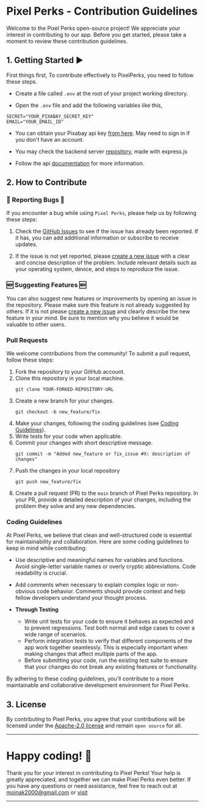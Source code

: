 # Pixel Perks - Contribution Guidelines
Welcome to the Pixel Perks open-source project! We appreciate your interest in contributing to our app. Before you get started, please take a moment to review these contribution guidelines.


## 1. Getting Started ▶️

First things first, To contribute effectively to PixelPerks, you need to follow these steps.

- Create a file called ```.env``` at the root of your project working directory.

- Open the ```.env``` file and add the following variables like this,

```
SECRET="YOUR_PIXABAY_SECRET_KEY"
EMAIL="YOUR_EMAIL_ID"
```

- You can obtain your Pixabay api key [from here](https://pixabay.com/api/docs/). May need to sign in if you don't have an account.

- You may check the backend server [repository](https://github.com/Moinak-Majumdar/high-quality-image-server), made with express.js

- Follow the api [documentation](https://github.com/Moinak-Majumdar/high-quality-image-server/blob/main/DOCS.md) for more information. 

## 2. How to Contribute

### 🐛 Reporting Bugs 🐛

If you encounter a bug while using ```Pixel Perks```, please help us by following these steps:

1. Check the [GitHub Issues](https://github.com/Moinak-Majumdar/PixelPerks/issues) to see if the issue has already been reported. If it has, you can add additional information or subscribe to receive updates.

2. If the issue is not yet reported, please [create a new issue](https://github.com/Moinak-Majumdar/PixelPerks/issues/new) with a clear and concise description of the problem. Include relevant details such as your operating system, device, and steps to reproduce the issue.

### 🆕 Suggesting Features 🆕

You can also suggest new features or improvements by opening an issue in the repository. Please make sure this feature is not already suggested by others. If it is not please [create a new issue](https://github.com/Moinak-Majumdar/PixelPerks/issues/new) and clearly describe the new feature in your mind. Be sure to mention why you believe it would be valuable to other users. 

### Pull Requests
We welcome contributions from the community! To submit a pull request, follow these steps:

1. Fork the repository to your GitHub account.
2. Clone this repository in your local machine.
    ``` 
    git clone YOUR-FORKED-REPOSITORY-URL
    ```
2. Create a new branch for your changes.
    ```
    git checkout -b new_feature/fix
    ```
3. Make your changes, following the coding guidelines (see [Coding Guidelines](#coding-guidelines)).
4. Write tests for your code when applicable.
5. Commit your changes with short descriptive message.
    ```
    git commit -m "Added new_feature or fix_issue #X: description of changes"
    ``` 
6. Push the changes in your local repository
    ```
    git push new_feature/fix
    ```
7. Create a pull request (PR) to the ```main``` branch of Pixel Perks repository. In your PR, provide a detailed description of your changes, including the problem they solve and any new dependencies.


### Coding Guidelines

At Pixel Perks, we believe that clean and well-structured code is essential for maintainability and collaboration. Here are some coding guidelines to keep in mind while contributing:

- Use descriptive and meaningful names for variables and functions. Avoid single-letter variable names or overly cryptic abbreviations. Code readability is crucial.

- Add comments when necessary to explain complex logic or non-obvious code behavior. Comments should provide context and help fellow developers understand your thought process.

- **Through Testing**
    - Write unit tests for your code to ensure it behaves as expected and to prevent regressions. Test both normal and edge cases to cover a wide range of scenarios.
    - Perform integration tests to verify that different components of the app work together seamlessly. This is especially important when making changes that affect multiple parts of the app.
    - Before submitting your code, run the existing test suite to ensure that your changes do not break any existing features or functionality.


By adhering to these coding guidelines, you'll contribute to a more maintainable and collaborative development environment for Pixel Perks.

## 3. License

By contributing to Pixel Perks, you agree that your contributions will be licensed under the [Apache-2.0 license](/LICENSE) and remain ```open source``` for all.

---
# Happy coding! 🚀

Thank you for your interest in contributing to Pixel Perks! Your help is greatly appreciated, and together we can make Pixel Perks even better. If you have any questions or need assistance, feel free to reach out at <a href="mailto:moinak2000@gmail.com?subject=Query%20about%20PixelPerks">moinak2000@gmail.com</a> or <a href="https://moinak05.vercel.app/">visit</a>

---

